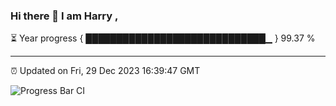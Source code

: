 ### Hi there 👋 I am Harry , 

⏳ Year progress { █████████████████████████████▁ } 99.37 %

---

⏰ Updated on Fri, 29 Dec 2023 16:39:47 GMT

![Progress Bar CI](https://github.com/duykhang68/duykhang68/workflows/Progress%20Bar%20CI/badge.svg)
